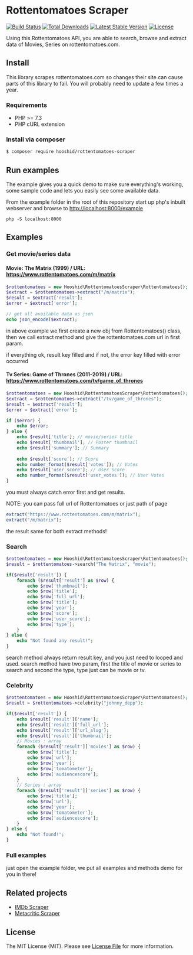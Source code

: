 # Rottentomatoes Scraper

<a href="https://github.com/hooshid/rottentomatoes-scraper/actions"><img src="https://github.com/hooshid/rottentomatoes-scraper/actions/workflows/tests.yml/badge.svg" alt="Build Status"></a>
<a href="https://packagist.org/packages/hooshid/rottentomatoes-scraper"><img src="https://img.shields.io/packagist/dt/hooshid/rottentomatoes-scraper" alt="Total Downloads"></a>
<a href="https://packagist.org/packages/hooshid/rottentomatoes-scraper"><img src="https://img.shields.io/packagist/v/hooshid/rottentomatoes-scraper" alt="Latest Stable Version"></a>
<a href="LICENSE.md"><img src="https://img.shields.io/packagist/l/hooshid/rottentomatoes-scraper" alt="License"></a>

Using this Rottentomatoes API, you are able to search, browse and extract data of Movies, Series on rottentomatoes.com.

## Install
This library scrapes rottentomatoes.com so changes their site can cause parts of this library to fail. You will probably need to update a few times a year.

### Requirements
* PHP >= 7.3
* PHP cURL extension

### Install via composer
``` bash
$ composer require hooshid/rottentomatoes-scraper
```

## Run examples
The example gives you a quick demo to make sure everything's working, some sample code and lets you easily see some available data.

From the example folder in the root of this repository start up php's inbuilt webserver and browse to [http://localhost:8000/example]()

`php -S localhost:8000`

## Examples

### Get movie/series data
#### Movie: The Matrix (1999) / URL: https://www.rottentomatoes.com/m/matrix
``` php
$rottentomatoes = new Hooshid\RottentomatoesScraper\Rottentomatoes();
$extract = $rottentomatoes->extract("/m/matrix");
$result = $extract['result'];
$error = $extract['error'];

// get all available data as json
echo json_encode($extract);
```
in above example we first create a new obj from Rottentomatoes() class, then we call extract method and give the rottentomatoes.com url in first param.

if everything ok, result key filled and if not, the error key filled with error occurred


#### Tv Series: Game of Thrones (2011-2019) / URL: https://www.rottentomatoes.com/tv/game_of_thrones
``` php
$rottentomatoes = new Hooshid\RottentomatoesScraper\Rottentomatoes();
$extract = $rottentomatoes->extract("/tv/game_of_thrones");
$result = $extract['result'];
$error = $extract['error'];

if ($error) {
    echo $error;
} else {
    echo $result['title']; // movie/series title
    echo $result['thumbnail']; // Poster thumbnail
    echo $result['summary']; // Summary
    
    echo $result['score']; // Score
    echo number_format($result['votes']); // Votes
    echo $result['user_score']; // User Score
    echo number_format($result['user_votes']); // User Votes
}
```
you must always catch error first and get results.

NOTE: you can pass full url of Rottentomatoes or just path of page
``` php
extract("https://www.rottentomatoes.com/m/matrix");
extract("/m/matrix");
```
the result same for both extract methods!


### Search

``` php
$rottentomatoes = new Hooshid\RottentomatoesScraper\Rottentomatoes();
$result = $rottentomatoes->search("The Matrix", "movie");

if($result['result']) {
    foreach ($result['result'] as $row) {
        echo $row['thumbnail'];
        echo $row['title'];
        echo $row['full_url'];
        echo $row['title']; 
        echo $row['year'];
        echo $row['score']; 
        echo $row['user_score']; 
        echo $row['type'];
    }
} else {
    echo "Not found any result!";
}
```
search method always return result key, and you just need to looped and used.
search method have two param, first the title of movie or series to search and second the type, type just can be movie or tv.

### Celebrity

``` php
$rottentomatoes = new Hooshid\RottentomatoesScraper\Rottentomatoes();
$result = $rottentomatoes->celebrity("johnny_depp");

if($result['result']) {
    echo $result['result']['name'];
    echo $result['result']['full_url'];
    echo $result['result']['url_slug'];
    echo $result['result']['thumbnail'];
    // Movies : array
    foreach ($result['result']['movies'] as $row) {
        echo $row['title'];
        echo $row['url'];
        echo $row['year'];
        echo $row['tomatometer'];
        echo $row['audiencescore'];
    }
    // Series : array
    foreach ($result['result']['series'] as $row) {
        echo $row['title'];
        echo $row['url'];
        echo $row['year'];
        echo $row['tomatometer'];
        echo $row['audiencescore'];
    }
} else {
    echo "Not found!";
}
```

### Full examples
just open the example folder, we put all examples and methods demo for you in there!

## Related projects
* [IMDb Scraper](https://github.com/hooshid/imdb-scraper)
* [Metacritic Scraper](https://github.com/hooshid/metacritic-scraper)

## License
The MIT License (MIT). Please see [License File](LICENSE.md) for more information.
